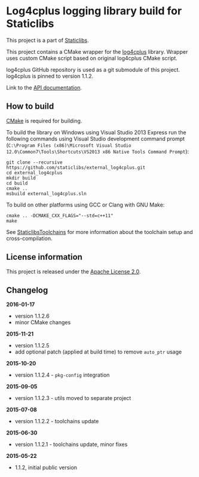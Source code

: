 Log4cplus logging library build for Staticlibs
==============================================

This project is a part of [Staticlibs](http://staticlibs.net/).

This project contains a CMake wrapper for the [log4cplus](https://github.com/log4cplus/log4cplus) library. 
Wrapper uses custom CMake script based on original log4cplus CMake script.

log4cplus GitHub repository is used as a git submodule of this project. log4cplus is pinned to version 1.1.2.

Link to the [API documentation](http://log4cplus.sourceforge.net/docs/html/).

How to build
------------

[CMake](http://cmake.org/) is required for building.

To build the library on Windows using Visual Studio 2013 Express run the following commands using
Visual Studio development command prompt 
(`C:\Program Files (x86)\Microsoft Visual Studio 12.0\Common7\Tools\Shortcuts\VS2013 x86 Native Tools Command Prompt`):

    git clone --recursive https://github.com/staticlibs/external_log4cplus.git
    cd external_log4cplus
    mkdir build
    cd build
    cmake ..
    msbuild external_log4cplus.sln

To build on other platforms using GCC or Clang with GNU Make:

    cmake .. -DCMAKE_CXX_FLAGS="--std=c++11"
    make

See [StaticlibsToolchains](https://github.com/staticlibs/wiki/wiki/StaticlibsToolchains) for 
more information about the toolchain setup and cross-compilation.

License information
-------------------

This project is released under the [Apache License 2.0](http://www.apache.org/licenses/LICENSE-2.0).

Changelog
---------

**2016-01-17**

 * version 1.1.2.6
 * minor CMake changes

**2015-11-21**

 * version 1.1.2.5
 * add optional patch (applied at build time) to remove `auto_ptr` usage

**2015-10-20**

 * version 1.1.2.4 - `pkg-config` integration

**2015-09-05**

 * version 1.1.2.3 - utils moved to separate project

**2015-07-08**

 * version 1.1.2.2 - toolchains update

**2015-06-30**

 * version 1.1.2.1 - toolchains update, minor fixes

**2015-05-22**

 * 1.1.2, initial public version
